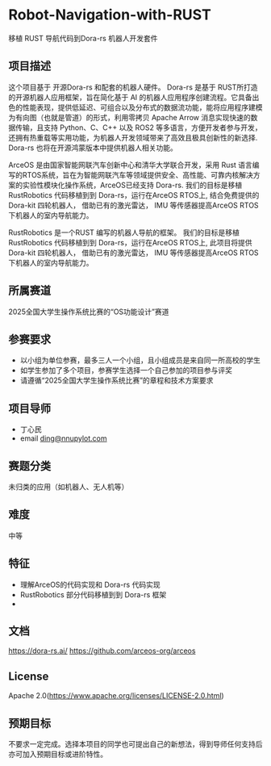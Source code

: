# Robot-Navigation-with-RUST
移植 RUST 导航代码到Dora-rs 机器人开发套件
## 项目描述

这个项目基于 开源Dora-rs 和配套的机器人硬件。 Dora-rs 是基于 RUST所打造的开源机器人应用框架，旨在简化基于 AI 的机器人应用程序创建流程。它具备出色的性能表现，提供低延迟、可组合以及分布式的数据流功能，能将应用程序建模为有向图（也就是管道）的形式，利用零拷贝 Apache Arrow 消息实现快速的数据传输，且支持 Python、C、C++ 以及 ROS2 等多语言，方便开发者参与开发，还拥有热重载等实用功能，为机器人开发领域带来了高效且极具创新性的新选择. Dora-rs 也将在开源鸿蒙版本中提供机器人相关功能。

ArceOS 是由国家智能网联汽车创新中心和清华大学联合开发，采用 Rust 语言编写的RTOS系统，旨在为智能网联汽车等领域提供安全、高性能、可靠内核解决方案的实验性模块化操作系统，ArceOS已经支持 Dora-rs. 
我们的目标是移植 RustRobotics 代码移植到到 Dora-rs，运行在ArceOS RTOS上, 结合免费提供的 Dora-kit 四轮机器人， 借助已有的激光雷达， IMU 等传感器提高ArceOS RTOS 下机器人的室内导航能力。

RustRobotics  是一个RUST 编写的机器人导航的框架。 我们的目标是移植 RustRobotics 代码移植到到 Dora-rs，运行在ArceOS RTOS上, 此项目将提供 Dora-kit 四轮机器人， 借助已有的激光雷达， IMU 等传感器提高ArceOS RTOS 下机器人的室内导航能力。

## 所属赛道

2025全国大学生操作系统比赛的“OS功能设计”赛道

## 参赛要求

- 以小组为单位参赛，最多三人一个小组，且小组成员是来自同一所高校的学生
- 如学生参加了多个项目，参赛学生选择一个自己参加的项目参与评奖
- 请遵循“2025全国大学生操作系统比赛”的章程和技术方案要求


## 项目导师

- 丁心民
- email ding@nnupylot.com

## 赛题分类
未归类的应用（如机器人、无人机等）

## 难度
中等

## 特征
- 理解ArceOS的代码实现和 Dora-rs 代码实现
- RustRobotics 部分代码移植到到 Dora-rs 框架
- 
## 文档
https://dora-rs.ai/
https://github.com/arceos-org/arceos

## License

Apache 2.0(https://www.apache.org/licenses/LICENSE-2.0.html)

## 预期目标

不要求一定完成。选择本项目的同学也可提出自己的新想法，得到导师任何支持后亦可加入预期目标或进阶特性。
